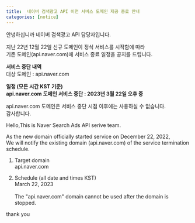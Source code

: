 ```yaml
---
title:  네이버 검색광고 API 이전 서비스 도메인 제공 종료 안내 
categories: [notice]
---
```


안녕하십니까 네이버 검색광고 API 담당자입니다. <br>

지난 22년 12월 22일 신규 도메인이 정식 서비스를 시작함에 따라 <br>
기존 도메인(api.naver.com)에 서비스 종료 일정을 공지를 드립니다. <br>

**서비스 중단 내역**<br>
대상 도메인 : api.naver.com<br>

**일정 (모든 시간 KST 기준)**<br>
**api.naver.com 도메인 서비스 중단 : 2023년 3월 22일 오후 중**<br>

api.naver.com 도메인은 서비스 중단 시점 이후에는 사용하실 수 없습니다.
<br>
감사합니다. 

Hello,This is Naver Search Ads API serive team. <br>


As the new domain officially started service on December 22, 2022, <br>
We will notify the existing domain (api.naver.com) of the service termination schedule.<br>

1. Target domain<br>
   api.naver.com<br>
 

2. Schedule (all date and times KST)<br>
   March 22, 2023    
   <br>
   The "api.naver.com" domain cannot be used after the domain is stopped.   <br>

thank you
